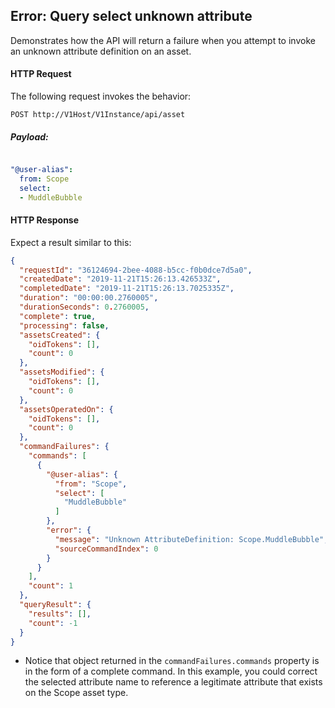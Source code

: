 ## Error: Query select unknown attribute

Demonstrates how the API will return a failure when you attempt to invoke an unknown attribute definition on an asset.




#### HTTP Request 

The following request invokes the behavior:

`POST http://V1Host/V1Instance/api/asset`

##### Payload:
```yaml

"@user-alias":
  from: Scope
  select:
  - MuddleBubble

```

#### HTTP Response 

Expect a result similar to this:

```json
{
  "requestId": "36124694-2bee-4088-b5cc-f0b0dce7d5a0",
  "createdDate": "2019-11-21T15:26:13.426533Z",
  "completedDate": "2019-11-21T15:26:13.7025335Z",
  "duration": "00:00:00.2760005",
  "durationSeconds": 0.2760005,
  "complete": true,
  "processing": false,
  "assetsCreated": {
    "oidTokens": [],
    "count": 0
  },
  "assetsModified": {
    "oidTokens": [],
    "count": 0
  },
  "assetsOperatedOn": {
    "oidTokens": [],
    "count": 0
  },
  "commandFailures": {
    "commands": [
      {
        "@user-alias": {
          "from": "Scope",
          "select": [
            "MuddleBubble"
          ]
        },
        "error": {
          "message": "Unknown AttributeDefinition: Scope.MuddleBubble",
          "sourceCommandIndex": 0
        }
      }
    ],
    "count": 1
  },
  "queryResult": {
    "results": [],
    "count": -1
  }
}
```

* Notice that object returned in the `commandFailures.commands` property is in the form of a complete command. In this example, you could correct the selected attribute name to reference a legitimate attribute that exists on the Scope asset type.

